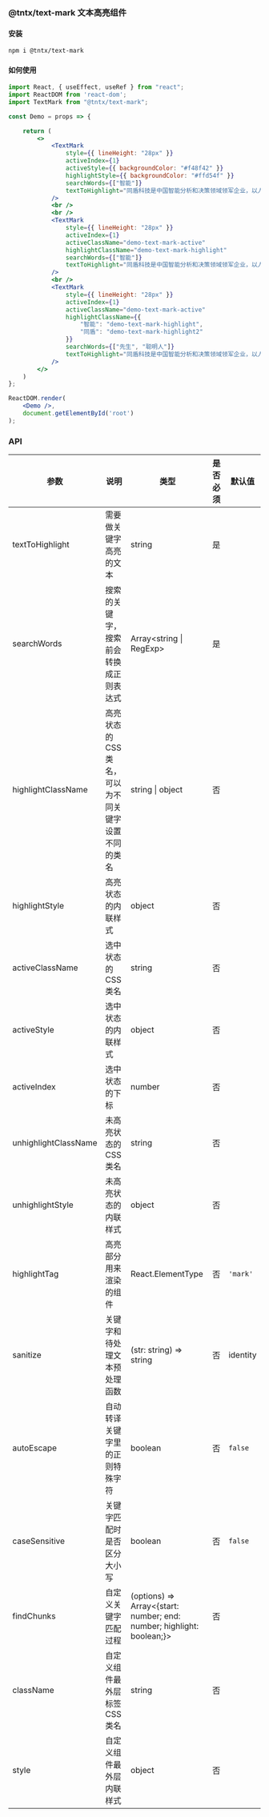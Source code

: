 ### @tntx/text-mark 文本高亮组件

#### 安装
```bash
npm i @tntx/text-mark
```

#### 如何使用
```jsx
import React, { useEffect, useRef } from "react";
import ReactDOM from 'react-dom';
import TextMark from "@tntx/text-mark";

const Demo = props => {

    return (
        <>
            <TextMark
				style={{ lineHeight: "28px" }}
				activeIndex={1}
				activeStyle={{ backgroundColor: "#f48f42" }}
				highlightStyle={{ backgroundColor: "#ffd54f" }}
				searchWords={["智能"]}
				textToHighlight="同盾科技是中国智能分析和决策领域领军企业，以人工智能、云计算、大数据三大核心技术体系为基础，基于对数据的探索洞察和深刻理解，将深度学习、联邦学习等领先技术与业务场景深度融合，为金融、保险、互联网、政务、零售、物流等行业提供智能分析与决策服务，赋能并激发客户，帮助客户做出更佳决策。截至目前，累计已有超过一万家客户选择了同盾的产品及服务。"
			/>
			<br />
			<br />
			<TextMark
				style={{ lineHeight: "28px" }}
				activeIndex={1}
				activeClassName="demo-text-mark-active"
				highlightClassName="demo-text-mark-highlight"
				searchWords={["智能"]}
				textToHighlight="同盾科技是中国智能分析和决策领域领军企业，以人工智能、云计算、大数据三大核心技术体系为基础，基于对数据的探索洞察和深刻理解，将深度学习、联邦学习等领先技术与业务场景深度融合，为金融、保险、互联网、政务、零售、物流等行业提供智能分析与决策服务，赋能并激发客户，帮助客户做出更佳决策。截至目前，累计已有超过一万家客户选择了同盾的产品及服务。"
			/>
			<br />
			<TextMark
				style={{ lineHeight: "28px" }}
				activeIndex={1}
				activeClassName="demo-text-mark-active"
				highlightClassName={{
					"智能": "demo-text-mark-highlight",
					"同盾": "demo-text-mark-highlight2"
				}}
				searchWords={["先生", "聪明人"]}
				textToHighlight="同盾科技是中国智能分析和决策领域领军企业，以人工智能、云计算、大数据三大核心技术体系为基础，基于对数据的探索洞察和深刻理解，将深度学习、联邦学习等领先技术与业务场景深度融合，为金融、保险、互联网、政务、零售、物流等行业提供智能分析与决策服务，赋能并激发客户，帮助客户做出更佳决策。截至目前，累计已有超过一万家客户选择了同盾的产品及服务。"
			/>
        </>
    )
};

ReactDOM.render(
    <Demo />,
    document.getElementById('root')
);
```

### API

| 参数            | 说明            | 类型   | 是否必须 | 默认值 |
| --------------- | --------------- | ------ | -------- | ------ |
| textToHighlight | 需要做关键字高亮的文本 | string | 是 | | |
| searchWords | 搜索的关键字，搜索前会转换成正则表达式 | Array<string \| RegExp> | 是 | |
| highlightClassName | 高亮状态的 CSS 类名，可以为不同关键字设置不同的类名 | string \| object | 否 | |
| highlightStyle | 高亮状态的内联样式 | object | 否 | |
| activeClassName | 选中状态的 CSS 类名 | string | 否       |        | 
| activeStyle | 选中状态的内联样式 | object | 否 |  |
| activeIndex | 选中状态的下标 | number | 否 | |
| unhighlightClassName | 未高亮状态的 CSS 类名 | string | 否 | |
| unhighlightStyle | 未高亮状态的内联样式 | object | 否 | |
| highlightTag | 高亮部分用来渲染的组件 | React.ElementType | 否 | `'mark'` |
| sanitize | 关键字和待处理文本预处理函数 | (str: string) => string | 否 | identity |
| autoEscape | 自动转译关键字里的正则特殊字符 | boolean | 否 | `false` |
| caseSensitive | 关键字匹配时是否区分大小写 | boolean | 否 | `false` | 
| findChunks | 自定义关键字匹配过程 | (options) => Array<{start: number; end: number; highlight: boolean;}> | 否 | | 
| className | 自定义组件最外层标签 CSS 类名 | string | 否 | |
| style | 自定义组件最外层内联样式 | object | 否 | |